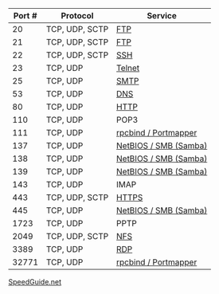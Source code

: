 | Port # | Protocol       | Service |
|--------|----------------|---------|
|     20 | TCP, UDP, SCTP | [FTP](../Services/FTP/README.md) |
|     21 | TCP, UDP, SCTP | [FTP](../Services/FTP/README.md) |
|     22 | TCP, UDP, SCTP | [SSH](../Services/SSH/README.md) |
|     23 | TCP, UDP       | [Telnet](../Services/Telnet/README.md) |
|     25 | TCP, UDP       | [SMTP](../Services/SMTP/README.md) |
|     53 | TCP, UDP       | [DNS](../Services/DNS/README.md) |
|     80 | TCP, UDP       | [HTTP](../Services/HTTP_HTTPS/README.md) |
|    110 | TCP, UDP       | POP3 |
|    111 | TCP, UDP       | [rpcbind / Portmapper](../Services/rpcbind_PortMapper/README.md) |
|    137 | TCP, UDP       | [NetBIOS / SMB (Samba)](../Services/NetBIOS_SMB_Samba/README.md) |
|    138 | TCP, UDP       | [NetBIOS / SMB (Samba)](../Services/NetBIOS_SMB_Samba/README.md) |
|    139 | TCP, UDP       | [NetBIOS / SMB (Samba)](../Services/NetBIOS_SMB_Samba/README.md) |
|    143 | TCP, UDP       | IMAP |
|    443 | TCP, UDP, SCTP | [HTTPS](../Services/HTTP_HTTPS/README.md) |
|    445 | TCP, UDP       | [NetBIOS / SMB (Samba)](../Services/NetBIOS_SMB_Samba/README.md) |
|   1723 | TCP, UDP       | PPTP |
|   2049 | TCP, UDP, SCTP | [NFS](../Services/NFS/README.md) |
|   3389 | TCP, UDP       | [RDP](../Services/RDP/README.md) |
|  32771 | TCP, UDP       | [rpcbind / Portmapper](../Services/rpcbind_PortMapper/README.md) |

[SpeedGuide.net](https://www.speedguide.net/port.php)
